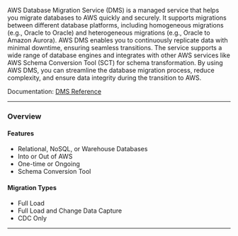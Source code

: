AWS Database Migration Service (DMS) is a managed service that helps you migrate databases to AWS quickly and securely. It supports migrations between different database platforms, including homogeneous migrations (e.g., Oracle to Oracle) and heterogeneous migrations (e.g., Oracle to Amazon Aurora). AWS DMS enables you to continuously replicate data with minimal downtime, ensuring seamless transitions. The service supports a wide range of database engines and integrates with other AWS services like AWS Schema Conversion Tool (SCT) for schema transformation. By using AWS DMS, you can streamline the database migration process, reduce complexity, and ensure data integrity during the transition to AWS.

Documentation: [DMS Reference](https://aws.amazon.com/dms/)
___
### Overview
#### Features
- Relational, NoSQL, or Warehouse Databases
- Into or Out of AWS
- One-time or Ongoing
- Schema Conversion Tool
#### Migration Types
- Full Load
- Full Load and Change Data Capture
- CDC Only

___
